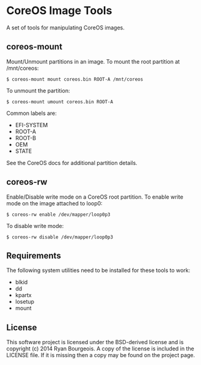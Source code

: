 CoreOS Image Tools
==================
A set of tools for manipulating CoreOS images.

coreos-mount
------------
Mount/Unmount partitions in an image. To mount the root partition at
/mnt/coreos:

    $ coreos-mount mount coreos.bin ROOT-A /mnt/coreos

To unmount the partition:

	$ coreos-mount umount coreos.bin ROOT-A

Common labels are:

- EFI-SYSTEM
- ROOT-A
- ROOT-B
- OEM
- STATE

See the CoreOS docs for additional partition details.

coreos-rw
---------
Enable/Disable write mode on a CoreOS root partition. To enable write mode on
the image attached to loop0:

    $ coreos-rw enable /dev/mapper/loop0p3

To disable write mode:

    $ coreos-rw disable /dev/mapper/loop0p3

Requirements
------------
The following system utilities need to be installed for these tools to work:

- blkid
- dd
- kpartx
- losetup
- mount

License
-------
This software project is licensed under the BSD-derived license and is
copyright (c) 2014 Ryan Bourgeois. A copy of the license is included in the
LICENSE file. If it is missing then a copy may be found on the project page.
